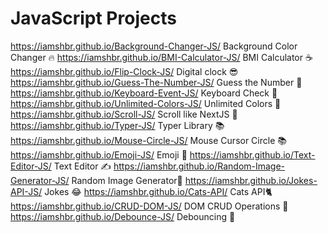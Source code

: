 # JavaScript Projects

https://iamshbr.github.io/Background-Changer-JS/ Background Color Changer 🔥
https://iamshbr.github.io/BMI-Calculator-JS/ BMI Calculator ☕️
https://iamshbr.github.io/Flip-Clock-JS/ Digital clock 😎
https://iamshbr.github.io/Guess-The-Number-JS/ Guess the Number 🤨
https://iamshbr.github.io/Keyboard-Event-JS/ Keyboard Check 👻
https://iamshbr.github.io/Unlimited-Colors-JS/ Unlimited Colors 🧠
https://iamshbr.github.io/Scroll-JS/ Scroll like NextJS 👀
https://iamshbr.github.io/Typer-JS/ Typer Library 📚
https://iamshbr.github.io/Mouse-Circle-JS/ Mouse Cursor Circle 📚
https://iamshbr.github.io/Emoji-JS/ Emoji 🫥
https://iamshbr.github.io/Text-Editor-JS/ Text Editor ✍️
https://iamshbr.github.io/Random-Image-Generator-JS/ Random Image Generator🌠
https://iamshbr.github.io/Jokes-API-JS/ Jokes 😂
https://iamshbr.github.io/Cats-API/ Cats API🐈
https://iamshbr.github.io/CRUD-DOM-JS/ DOM CRUD Operations 📌
https://iamshbr.github.io/Debounce-JS/ Debouncing 🏀
